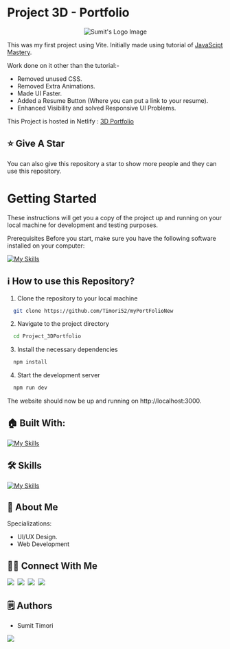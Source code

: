 # Project 3D - Portfolio

<p align="center">
  <img src=" https://github.com/user-attachments/assets/dc30b47f-74a9-4039-946b-54d461eeb83d" alt="Sumit's Logo Image"/>
</p>

This was my first project using Vite. Initially made using tutorial of [JavaScipt Mastery](https://youtu.be/0fYi8SGA20k?feature=shared).

Work done on it other than the tutorial:-
- Removed unused CSS.
- Removed Extra Animations.
- Made UI Faster.
- Added a Resume Button (Where you can put a link to your resume).
- Enhanced Visibility and solved Responsive UI Problems.

This Project is hosted in Netlify : [3D Portfolio](https://sumit-timori-2942sm32l-timori52s-projects.vercel.app/)

## :star: Give A Star

You can also give this repository a star to show more people and they can use this repository.

# Getting Started

These instructions will get you a copy of the project up and running on your local machine for development and testing purposes.

Prerequisites
Before you start, make sure you have the following software installed on your computer:

[![My Skills](https://skillicons.dev/icons?i=nodejs)](https://skillicons.dev)


## ℹ️ How to use this Repository?

1. Clone the repository to your local machine

```bash
  git clone https://github.com/Timori52/myPortFolioNew

```
2. Navigate to the project directory

```bash
  cd Project_3DPortfolio
```
3. Install the necessary dependencies
```bash
  npm install
```

4. Start the development server
```bash
  npm run dev
```

The website should now be up and running on http://localhost:3000.

## 🏠 Built With:

[![My Skills](https://skillicons.dev/icons?i=vscode,react,nextjs,threejs,tailwind,netlify)](https://skillicons.dev)

## 🛠 Skills

[![My Skills](https://skillicons.dev/icons?i=html,css,js,ts,react,nextjs,tailwind,threejs)](https://skillicons.dev)

## 🚀 About Me
Specializations:
- UI/UX Design.
- Web Development

## 🙋‍♂️ Connect With Me

[<img src="https://skillicons.dev/icons?i=github" />](https://github.com/timori52)&nbsp;
[<img src="https://skillicons.dev/icons?i=linkedin" />](https://www.linkedin.com/in/sumit-timori/)&nbsp;
[<img src="https://skillicons.dev/icons?i=instagram" />](https://www.instagram.com/____.sumit.___/)&nbsp;
[<img src="https://skillicons.dev/icons?i=devto" />](https://sumit-timori-2942sm32l-timori52s-projects.vercel.app/)

## 🗒️ Authors
- Sumit Timori

<p align="left">
  <a href="https://skillicons.dev">
    <a href="https://github.com/timori52">
      <img src="https://skillicons.dev/icons?i=github" />
    </a>
  </a>
</p>


